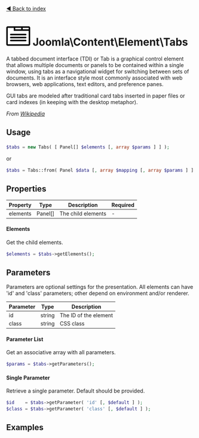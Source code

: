 [◄ Back to index](index.md)
# ![Tabs icon](assets/tabs.svg) Joomla\Content\Element\Tabs

A tabbed document interface (TDI) or Tab is a graphical control element that allows multiple documents or panels to
be contained within a single window, using tabs as a navigational widget for switching between sets of documents.
It is an interface style most commonly associated with web browsers, web applications, text editors, and preference
panes.

GUI tabs are modeled after traditional card tabs inserted in paper files or card indexes (in keeping with the desktop
metaphor).

_From [Wikipedia](https://en.wikipedia.org/wiki/Tab_(GUI))_

## Usage

```php
$tabs = new Tabs( [ Panel[] $elements [, array $params ] ] );
```

or

```php
$tabs = Tabs::from( Panel $data [, array $mapping [, array $params ] ] );
```



## Properties

Property | Type   | Description  | Required
-------- | ------ | ------------ | ----
elements | Panel[] | The child elements | -

#### Elements

Get the child elements.



```php
$elements = $tabs->getElements();
```

## Parameters

Parameters are optional settings for the presentation.
All elements can have 'id' and 'class' parameters; other depend on environment 
and/or renderer.

Parameter | Type   | Description
--------- | ------ | -----------
id        | string | The ID of the element
class     | string | CSS class

#### Parameter List

Get an associative array with all parameters.

```php
$params = $tabs->getParameters();
```

#### Single Parameter

Retrieve a single parameter. Default should be provided.

```php
$id    = $tabs->getParameter( 'id' [, $default ] );
$class = $tabs->getParameter( 'class' [, $default ] );
```

## Examples

